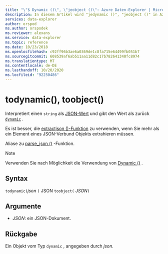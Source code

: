 ```yaml
---
title: "\"$ Dynamic ()\", \"jeobject ()\": Azure Daten-Explorer | Microsoft-Dokumentation"
description: In diesem Artikel wird "jedynamic ()", "jeobject ()" in Azure Daten-Explorer beschrieben.
services: data-explorer
author: orspod
ms.author: orspodek
ms.reviewer: alexans
ms.service: data-explorer
ms.topic: reference
ms.date: 10/23/2018
ms.openlocfilehash: c92ff96b3ae6a0369de1c8fa715e64499fb051b7
ms.sourcegitcommit: 608539af6ab511aa11d82c17b782641340fc8974
ms.translationtype: MT
ms.contentlocale: de-DE
ms.lasthandoff: 10/20/2020
ms.locfileid: "92250486"
---
```

# <a name="todynamic-toobject"></a>todynamic(), toobject()

Interpretiert einen `string` als [JSON-Wert](https://json.org/) und gibt den Wert als zurück [`dynamic`](./scalar-data-types/dynamic.md) . 

Es ist besser, die [extractjson ()-Funktion](./extractjsonfunction.md) zu verwenden, wenn Sie mehr als ein Element eines JSON-Verbund Objekts extrahieren müssen.

Aliase zu [parse_json ()](./parsejsonfunction.md) -Funktion.

> [!NOTE]
> Verwenden Sie nach Möglichkeit die Verwendung von [Dynamic ()](./scalar-data-types/dynamic.md) .

## <a name="syntax"></a>Syntax

`todynamic(`*json* `)` 
 JSON `toobject(` *JSON*`)`

## <a name="arguments"></a>Argumente

* *JSON*: ein JSON-Dokument.

## <a name="returns"></a>Rückgabe

Ein Objekt vom Typ `dynamic` , angegeben durch *json*.
